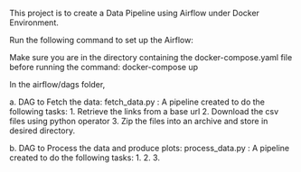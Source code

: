 This project is to create a Data Pipeline using Airflow under Docker Environment.

Run the following command to set up the Airflow:

Make sure you are in the directory containing the docker-compose.yaml file before running the command:
docker-compose up

In the airflow/dags folder, 

a. DAG to Fetch the data: fetch_data.py : A pipeline created to do the following tasks:
    1. Retrieve the links from a base url
    2. Download the csv files using python operator
    3. Zip the files into an archive and store in desired directory.

b. DAG to Process the data and produce plots: process_data.py : A pipeline created to do the following tasks:
    1.
    2.
    3.


